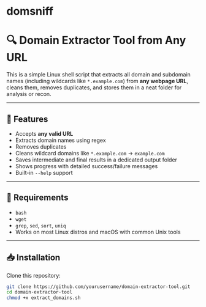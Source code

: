 # domsniff

# 🔍 Domain Extractor Tool from Any URL

This is a simple Linux shell script that extracts all domain and subdomain names (including wildcards like `*.example.com`) from **any webpage URL**, cleans them, removes duplicates, and stores them in a neat folder for analysis or recon.

---

## 🚀 Features

- Accepts **any valid URL**
- Extracts domain names using regex
- Removes duplicates
- Cleans wildcard domains like `*.example.com` → `example.com`
- Saves intermediate and final results in a dedicated output folder
- Shows progress with detailed success/failure messages
- Built-in `--help` support

---

## 🧰 Requirements

- `bash`
- `wget`
- `grep`, `sed`, `sort`, `uniq`
- Works on most Linux distros and macOS with common Unix tools

---

## 📥 Installation

Clone this repository:

```bash
git clone https://github.com/yourusername/domain-extractor-tool.git
cd domain-extractor-tool
chmod +x extract_domains.sh
